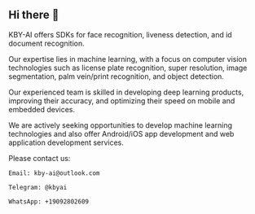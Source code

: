 ## Hi there 👋

<!--

**Here are some ideas to get you started:**

🙋‍♀️ A short introduction - what is your organization all about?
🌈 Contribution guidelines - how can the community get involved?
👩‍💻 Useful resources - where can the community find your docs? Is there anything else the community should know?
🍿 Fun facts - what does your team eat for breakfast?
🧙 Remember, you can do mighty things with the power of [Markdown](https://docs.github.com/github/writing-on-github/getting-started-with-writing-and-formatting-on-github/basic-writing-and-formatting-syntax)
-->
KBY-AI offers SDKs for face recognition, liveness detection, and id document recognition. 

Our expertise lies in machine learning, with a focus on computer vision technologies such as license plate recognition, super resolution, image segmentation, palm vein/print recognition, and object detection. 

Our experienced team is skilled in developing deep learning products, improving their accuracy, and optimizing their speed on mobile and embedded devices.

We are actively seeking opportunities to develop machine learning technologies and also offer Android/iOS app development and web application development services.

Please contact us:
```
Email: kby-ai@outlook.com

Telegram: @kbyai

WhatsApp: +19092802609
```
